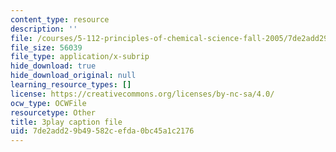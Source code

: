 ```yaml
---
content_type: resource
description: ''
file: /courses/5-112-principles-of-chemical-science-fall-2005/7de2add29b49582cefda0bc45a1c2176_mJAf9OYfLV8.srt
file_size: 56039
file_type: application/x-subrip
hide_download: true
hide_download_original: null
learning_resource_types: []
license: https://creativecommons.org/licenses/by-nc-sa/4.0/
ocw_type: OCWFile
resourcetype: Other
title: 3play caption file
uid: 7de2add2-9b49-582c-efda-0bc45a1c2176
---
```

